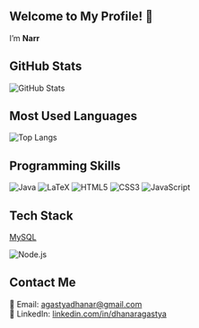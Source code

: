## Welcome to My Profile! 👋

I’m **Narr**  


## GitHub Stats
![GitHub Stats](https://github-readme-stats.vercel.app/api?username=agastyaa-nar&show_icons=true&theme=tokyonight)

## Most Used Languages
![Top Langs](https://github-readme-stats.vercel.app/api/top-langs/?username=agastyaa-nar&langs_count=10&layout=compact&theme=tokyonight&hide=typescript)

## Programming Skills
![Java](https://img.shields.io/badge/java-%23ED8B00.svg?style=for-the-badge&logo=openjdk&logoColor=white) 
![LaTeX](https://img.shields.io/badge/latex-%23008080.svg?style=for-the-badge&logo=latex&logoColor=white)
![HTML5](https://img.shields.io/badge/html5-%23E34F26.svg?style=for-the-badge&logo=html5&logoColor=white) 
![CSS3](https://img.shields.io/badge/css3-%231572B6.svg?style=for-the-badge&logo=css3&logoColor=white)
![JavaScript](https://img.shields.io/badge/JavaScript-F7DF1E?style=for-the-badge&logo=javascript&logoColor=black)

## Tech Stack
[MySQL](https://img.shields.io/badge/MySQL-%2300f.svg?style=for-the-badge&logo=mysql&logoColor=white) 
<!-- ![MongoDB](https://img.shields.io/badge/MongoDB-%2347A248.svg?style=for-the-badge&logo=mongodb&logoColor=white) 
![Tailwind CSS](https://img.shields.io/badge/TailwindCSS-%2338B2AC.svg?style=for-the-badge&logo=tailwind-css&logoColor=white) -->
![Node.js](https://img.shields.io/badge/Node.js-%23339933.svg?style=for-the-badge&logo=node.js&logoColor=white) 

## Contact Me
📧 Email: agastyadhanar@gmail.com  
🔗 LinkedIn: [linkedin.com/in/dhanaragastya](https://www.linkedin.com/in/dhanaragastya)
